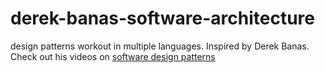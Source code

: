 # derek-banas-software-architecture
design patterns workout in multiple languages.
Inspired by Derek Banas. Check out his videos on [software design patterns](https://www.youtube.com/watch?v=vNHpsC5ng_E&list=PL36enNxU148T1LqbycaineNGt6HUy2dXD&index=2)

